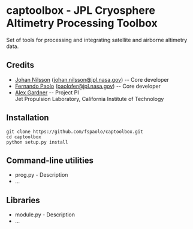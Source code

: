 # captoolbox - JPL Cryosphere Altimetry Processing Toolbox

Set of tools for processing and integrating satellite and airborne altimetry data.

## Credits

* [Johan Nilsson](https://science.jpl.nasa.gov/people/Nilsson/) (johan.nilsson@jpl.nasa.gov) -- Core developer
* [Fernando Paolo](https://science.jpl.nasa.gov/people/Serrano%20Paolo/) (paolofer@jpl.nasa.gov) -- Core developer
* [Alex Gardner](https://science.jpl.nasa.gov/people/AGardner/) -- Project PI  
Jet Propulsion Laboratory, California Institute of Technology

## Installation

    git clone https://github.com/fspaolo/captoolbox.git
    cd captoolbox
    python setup.py install

## Command-line utilities

* prog.py - Description
* ...

## Libraries

* module.py - Description
* ...
